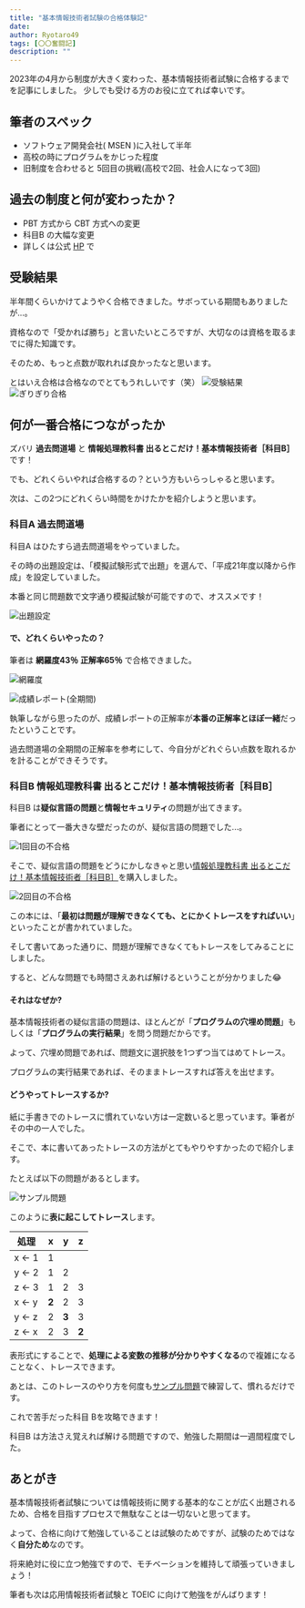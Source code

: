 ```yaml
---
title: "基本情報技術者試験の合格体験記"
date: 
author: Ryotaro49
tags: [〇〇奮闘記]
description: ""
---
```


2023年の4月から制度が大きく変わった、基本情報技術者試験に合格するまでを記事にしました。
少しでも受ける方のお役に立てれば幸いです。

## 筆者のスペック
- ソフトウェア開発会社( MSEN )に入社して半年
- 高校の時にプログラムをかじった程度
- 旧制度を合わせると 5回目の挑戦(高校で2回、社会人になって3回)

## 過去の制度と何が変わったか？
- PBT 方式から CBT 方式への変更
- 科目B の大幅な変更
- 詳しくは公式 [HP](https://www.ipa.go.jp/shiken/kubun/fe.html) で

## 受験結果
半年間くらいかけてようやく合格できました。サボっている期間もありましたが...。

資格なので「受かれば勝ち」と言いたいところですが、大切なのは資格を取るまでに得た知識です。

そのため、もっと点数が取れれば良かったなと思います。

とはいえ合格は合格なのでとてもうれしいです（笑）
![受験結果](images/kekka.png "受験結果")
![ぎりぎり合格](images/kekkasyousai.png "ぎりぎり合格😅")
## 何が一番合格につながったか

ズバリ **過去問道場** と **情報処理教科書 出るとこだけ！基本情報技術者［科目B］** です！

でも、どれくらいやれば合格するの？という方もいらっしゃると思います。

次は、この2つにどれくらい時間をかけたかを紹介しようと思います。

### 科目A 過去問道場
科目A はひたすら過去問道場をやっていました。

その時の出題設定は、「模擬試験形式で出題」を選んで、「平成21年度以降から作成」を設定していました。

本番と同じ問題数で文字通り模擬試験が可能ですので、オススメです！

![出題設定](images/settei.png "出題設定")

#### で、どれくらいやったの？
筆者は **網羅度43％** **正解率65％** で合格できました。

![網羅度](images/mourado.png "網羅度")

![成績レポート(全期間)](images/seiseki.png "成績レポート 全期間")

執筆しながら思ったのが、成績レポートの正解率が**本番の正解率とほぼ一緒**だったということです。

過去問道場の全期間の正解率を参考にして、今自分がどれぐらい点数を取れるかを計ることができそうです。

### 科目B 情報処理教科書 出るとこだけ！基本情報技術者［科目B］
科目B は**疑似言語の問題**と**情報セキュリティ**の問題が出てきます。

筆者にとって一番大きな壁だったのが、疑似言語の問題でした...。

![1回目の不合格](images/fugoukaku1.png "1回目の不合格")

そこで、疑似言語の問題をどうにかしなきゃと思い[情報処理教科書 出るとこだけ！基本情報技術者［科目B］](https://www.amazon.co.jp/%E6%83%85%E5%A0%B1%E5%87%A6%E7%90%86%E6%95%99%E7%A7%91%E6%9B%B8-%E5%87%BA%E3%82%8B%E3%81%A8%E3%81%93%E3%81%A0%E3%81%91%EF%BC%81%E5%9F%BA%E6%9C%AC%E6%83%85%E5%A0%B1%E6%8A%80%E8%A1%93%E8%80%85%EF%BC%BB%E7%A7%91%E7%9B%AEB%EF%BC%BD%E7%AC%AC3%E7%89%88-%E6%A9%8B%E6%9C%AC-%E7%A5%90%E5%8F%B2/dp/4798177679)を購入しました。

![2回目の不合格](images/fugoukaku2.png "2回目の不合格 **科目B の点数が伸びた！** が、科目A に慢心した結果")

この本には、「**最初は問題が理解できなくても、とにかくトレースをすればいい**」といったことが書かれていました。

そして書いてあった通りに、問題が理解できなくてもトレースをしてみることにしました。

すると、どんな問題でも時間さえあれば解けるということが分かりました😂

#### それはなぜか?

基本情報技術者の疑似言語の問題は、ほとんどが「**プログラムの穴埋め問題**」もしくは「**プログラムの実行結果**」を問う問題だからです。

よって、穴埋め問題であれば、問題文に選択肢を1つずつ当てはめてトレース。

プログラムの実行結果であれば、そのままトレースすれば答えを出せます。

#### どうやってトレースするか?

紙に手書きでのトレースに慣れていない方は一定数いると思っています。筆者がその中の一人でした。

そこで、本に書いてあったトレースの方法がとてもやりやすかったので紹介します。

たとえば以下の問題があるとします。

![サンプル問題](images/sample1.png "サンプル問題")

このように**表に起こしてトレース**します。

| 処理 | x | y | z |
| ---- | ---- | ---- | ---- |
| x ← 1 | 1 | | |
| y ← 2 | 1 | 2 | |
| z ← 3 | 1 | 2 | 3 |
| x ← y | **2** | 2 | 3 |
| y ← z | 2 | **3** | 3 |
| z ← x | 2 | 3 | **2** |

表形式にすることで、**処理による変数の推移が分かりやすくなる**ので複雑になることなく、トレースできます。

あとは、このトレースのやり方を何度も[サンプル問題](https://www.ipa.go.jp/shiken/syllabus/henkou/2022/20221226.html)で練習して、慣れるだけです。

これで苦手だった科目 Bを攻略できます！

科目B は方法さえ覚えれば解ける問題ですので、勉強した期間は一週間程度でした。

## あとがき

基本情報技術者試験については情報技術に関する基本的なことが広く出題されるため、合格を目指すプロセスで無駄なことは一切ないと思ってます。

よって、合格に向けて勉強していることは試験のためですが、試験のためではなく**自分ため**なのです。

将来絶対に役に立つ勉強ですので、モチベーションを維持して頑張っていきましょう！

筆者も次は応用情報技術者試験と TOEIC に向けて勉強をがんばります！